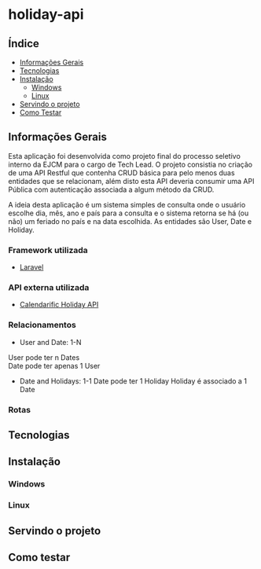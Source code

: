 # holiday-api

## Índice
<!--ts-->
   * [Informações Gerais](#informações-gerais)
   * [Tecnologias](#tecnologias)
   * [Instalação](#instalação)
      * [Windows](#windows)
      * [Linux](#linux)
   * [Servindo o projeto](#servindo-o-projeto)
   * [Como Testar](#como-testar)
<!--te-->

## Informações Gerais

Esta aplicação foi desenvolvida como projeto final do processo seletivo interno da EJCM para o cargo de Tech Lead. O projeto consistia no criação de uma API Restful que contenha CRUD básica para pelo menos duas entidades que se relacionam, além disto esta API deveria consumir uma API
Pública com autenticação associada a algum método da CRUD.

A ideia desta aplicação é um sistema simples de consulta onde o usuário escolhe dia, mês, ano e país para a consulta e o sistema retorna se há (ou não) um feriado no país e na data escolhida. As entidades são User, Date e Holiday.

### Framework utilizada
- [Laravel](https://laravel.com/docs/8.x)

### API externa utilizada
- [Calendarific Holiday API](https://calendarific.com/api-documentation)

### Relacionamentos

- User and Date: 1-N
<p>User pode ter n Dates<br />
Date pode ter apenas 1 User</p>

- Date and Holidays: 1-1
Date pode ter 1 Holiday
Holiday é associado a 1 Date

### Rotas

## Tecnologias

## Instalação

  ### Windows
  
  ### Linux
  
## Servindo o projeto

## Como testar
